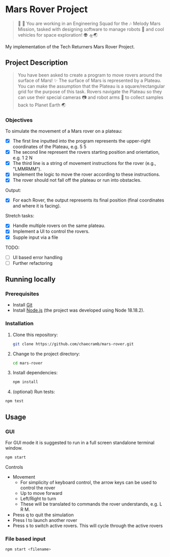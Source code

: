 # Mars Rover Project

> 👾 🚀 You are working in an Engineering Squad for the 🎶 Melody Mars Mission,
> tasked with designing software to manage robots 🤖 and cool vehicles for space
> exploration! 👽 🛸🌏

My implementation of the Tech Returners Mars Rover Project.

## Project Description

> You have been asked to create a program to move rovers around the surface of Mars! ✨
> The surface of Mars is represented by a Plateau. You can make the assumption that the
> Plateau is a square/rectangular grid for the purpose of this task.
> Rovers navigate the Plateau so they can use their special cameras 📷 and robot arms
> 🦾 to collect samples back to Planet Earth 🌏

### Objectives

To simulate the movement of a Mars rover on a plateau:

- [x] The first line inputted into the program represents the upper-right coordinates of the Plateau, e.g. 5 5
- [x] The second line represent the rovers starting position and orientation, e.g. 1 2 N
- [x] The third line is a string of movement instructions for the rover (e.g., "LMMRMM").
- [x] Implement the logic to move the rover according to these instructions.
- [x] The rover should not fall off the plateau or run into obstacles.

Output:

- [x] For each Rover, the output represents its final position (final coordinates and where it is facing).

Stretch tasks:

- [x] Handle multiple rovers on the same plateau.
- [x] Implement a UI to control the rovers.
- [x] Supple input via a file

TODO:

- [ ] UI based error handling
- [ ] Further refactoring

## Running locally

### Prerequisites

- Install [Git](https://git-scm.com/)
- Install [Node.js](https://nodejs.org/) (the project was developed using Node 18.18.2).

### Installation

1. Clone this repository:

   ```sh
   git clone https://github.com/chaecramb/mars-rover.git
   ```

2. Change to the project directory:

   ```sh
   cd mars-rover
   ```

3. Install dependencies:

   ```sh
   npm install
   ```

4. (optional) Run tests:

```sh
npm test
```

## Usage

### GUI

For GUI mode it is suggested to run in a full screen standalone terminal window.

```sh
npm start
```

Controls

- Movement
  - For simplicity of keyboard control, the arrow keys can be used to control the rover
  - Up to move forward
  - Left/Right to turn
  - These will be translated to commands the rover understands, e.g. L R M.
- Press q to quit the simulation
- Press l to launch another rover
- Press s to switch active rovers. This will cycle through the active rovers

### File based input

```sh
npm start <filename>
```
